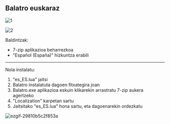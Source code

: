 ## Balatro euskaraz

![1](https://github.com/user-attachments/assets/841def8e-ebc0-48ce-bad5-fd8cac106d82)

![2](https://github.com/user-attachments/assets/fc3890c8-0df0-4a20-b998-41c652e5cefc)


Baldintzak:
* 7-zip aplikazioa beharrezkoa
* "Español (España)" hizkuntza erabili

_____________________________________________________________________________________________________________________

Nola instalatu:
1. "es_ES.lua" jaitsi
2. Balatro instalatuta dagoen fitxategira joan
3. Balatro.exe aplikazioa eskuin klikarekin arrastratu 7-zip aukera agertzeko
4. "Localization" karpetan sartu
5. Jaitsitako "es_ES.lua" hona sartu, eta dagoenarekin ordezkatu

![ezgif-29810b5c2f853a](https://github.com/user-attachments/assets/120ea39b-f9b9-424d-9afa-9d8037dc2331)

